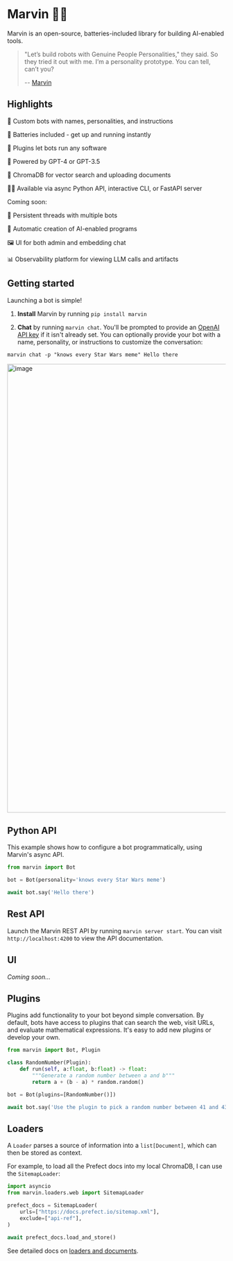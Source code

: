 #  Marvin 🤖💬


Marvin is an open-source, batteries-included library for building AI-enabled tools. 

> "Let’s build robots with Genuine People Personalities," they said. So they tried it out with me. I’m a personality prototype. You can tell, can’t you?
>
> -- [Marvin](https://www.youtube.com/clip/UgkxNj9p6jPFM8eWAmRJiKoPeOmvQxb8viQv)

## Highlights

🤖 Custom bots with names, personalities, and instructions

🔋 Batteries included - get up and running instantly

🔌 Plugins let bots run any software 

📡 Powered by GPT-4 or GPT-3.5

🌈 ChromaDB for vector search and uploading documents

🧑‍💻 Available via async Python API, interactive CLI, or FastAPI server

Coming soon:

💬 Persistent threads with multiple bots

🚀 Automatic creation of AI-enabled programs

🖼️ UI for both admin and embedding chat

📊 Observability platform for viewing LLM calls and artifacts

## Getting started

Launching a bot is simple!

1. **Install** Marvin by running `pip install marvin`

2. **Chat** by running `marvin chat`. You'll be prompted to provide an [OpenAI API key](https://platform.openai.com/account/api-keys) if it isn't already set. You can optionally provide your bot with a name, personality, or instructions to customize the conversation:

```shell
marvin chat -p "knows every Star Wars meme" Hello there
```
<img width="1034" alt="image" src="https://user-images.githubusercontent.com/153965/226232390-c98ffee3-c272-42fa-befb-70d94bebfda7.png">


## Python API

This example shows how to configure a bot programmatically, using Marvin's async API.

```python
from marvin import Bot

bot = Bot(personality='knows every Star Wars meme')

await bot.say('Hello there')
```

## Rest API

Launch the Marvin REST API by running `marvin server start`. You can visit `http://localhost:4200` to view the API documentation.

## UI

*Coming soon...*
## Plugins

Plugins add functionality to your bot beyond simple conversation. By default, bots have access to plugins that can search the web, visit URLs, and evaluate mathematical expressions. It's easy to add new plugins or develop your own.

```python
from marvin import Bot, Plugin

class RandomNumber(Plugin):
    def run(self, a:float, b:float) -> float:
        """Generate a random number between a and b"""
        return a + (b - a) * random.random()

bot = Bot(plugins=[RandomNumber()])

await bot.say('Use the plugin to pick a random number between 41 and 43')
```

## Loaders
A `Loader` parses a source of information into a `list[Document]`, which can then be stored as context.

For example, to load all the Prefect docs into my local ChromaDB, I can use the `SitemapLoader`:
```python
import asyncio
from marvin.loaders.web import SitemapLoader

prefect_docs = SitemapLoader(
    urls=["https://docs.prefect.io/sitemap.xml"],
    exclude=["api-ref"],
)

await prefect_docs.load_and_store()
```

See detailed docs on [loaders and documents](docs/guide/loaders_and_documents.md).